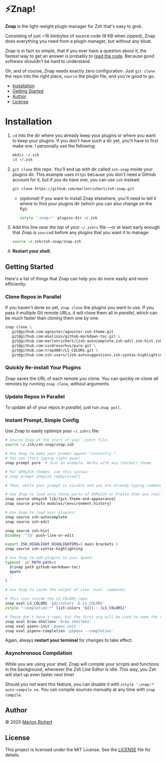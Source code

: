 # :zap:Znap!
**Znap** is the light-weight plugin manager for Zsh that's easy to grok.

Consisting of just ~16 kilobytes of source code (9 KB when zipped), Znap does everything you need
from a plugin manager, but without any bloat.

Znap is in fact so simple, that if you ever have a question about it, the fastest way to get an
answer is probably to [read the code](functions). Because good software shouldn't be hard to
understand.

Oh, and of course, Znap needs exactly zero configuration. Just `git clone` the repo into the
right place, `source` the plugin file, and you're good to go.

* [Installation](#installation)
* [Getting Started](#getting-started)
* [Author](#author)
* [License](#license)

# Installation
1. `cd` into the dir where you already keep your plugins or where you want to keep your plugins. If
   you don't have such a dir yet, you'll have to first make one. I personally use the following:
   ```zsh
   mkdir ~/.zsh
   cd ~/.zsh
   ```
1. `git clone` this repo. You'll end up with dir called `zsh-snap` inside your plugins dir. This
   example uses `https` because you don't need a GitHub account for it, but if you do have one,
   you can use `ssh` instead:
   ```zsh
   git clone https://github.com/marlonrichert/zsh-snap.git
   ```
   * _(optional)_ If you want to install Znap elsewhere, you'll need to tell it where to find your
     plugins dir (which you can also change on the fly):
     ```zsh
     zstyle ':znap:*' plugins-dir ~/.zsh
     ```
1. Add this line _near the top_ of your `~/.zshrc` file —or at least early enough that Znap is
   `source`d before any plugins that you want it to manage:
   ```zsh
   source ~/.zsh/zsh-snap/znap.zsh
   ```
1. **Restart your shell.**

## Getting Started
Here's a list of things that Znap can help you do more easily and more efficiently.

### Clone Repos in Parallel
If you haven't done so yet, `znap clone` the plugins you want to use. If you pass it multiple Git
remote URLs, it will clone them all _in parallel,_ which can be much faster than cloning them one
by one:
```zsh
znap clone \
   git@github.com:agnoster/agnoster-zsh-theme.git
   git@github.com:ekalinin/github-markdown-toc.git \
   git@github.com:marlonrichert/{zsh-autocomplete,zsh-edit,zsh-hist,zsh-snap}.git \
   git@github.com:sindresorhus/pure.git \
   git@github.com:trapd00r/LS_COLORS.git \
   git@github.com:zsh-users/{zsh-autosuggestions,zsh-syntax-highlighting}.git
```

### Quickly Re-install Your Plugins
Znap saves the URL of each remote you clone. You can quickly re-clone all remotes by running
`znap clone`, without arguments.

### Update Repos in Parallel
To update all of your repos _in parallel,_ just run `znap pull`.

### Instant Prompt, Simple Config
Use Znap to easily optimize your `~/.zshrc` file:

```zsh
# Source Znap at the start of your .zshrc file.
source ~/.zsh/zsh-snap/znap.zsh

# Use Znap to make your prompt appear *instantly.*
# You can start typing right away!
znap prompt pure  # Just an example. Works with any (normal) theme.

# For OhMyZsh themes, use this syntax:
# znap prompt ohmyzsh robbyrussell

# Then, while your prompt is visible and you are already typing commands...

# Use Znap to load only those parts of OhMyZsh or Prezto that you really need:
znap source ohmyzsh lib/{git,theme-and-appearance}
znap source prezto modules/{environment,history}

# Use Znap to load your plugins:
znap source zsh-autocomplete
znap source zsh-edit

znap source zsh-hist
bindkey '^[Q' push-line-or-edit

export ZSH_HIGHLIGHT_HIGHLIGHTERS=( main brackets )
znap source zsh-syntax-highlighting

# Use Znap to add plugins to your $path:
typeset -gU PATH path=(
  $(znap path github-markdown-toc)
  $path
  .
)

# Use Znap to cache the output of slow `eval` commands:

# This runs inside the LS_COLORS repo.
znap eval LS_COLORS 'gdircolors -b LS_COLORS'
zstyle ":completion:*" list-colors "${(s.:.)LS_COLORS}"

# These don't have a repo, but the first arg will be used to name the cache file.
znap eval brew-shellenv 'brew shellenv'
znap eval pyenv-init 'pyenv init -'
znap eval pipenv-completion 'pipenv --completion'
```

Again, always **restart your terminal** for changes to take effect.

### Asynchronous Compilation
While you are using your shell, Znap will compile your scripts and functions in the background,
whenever the Zsh Line Editor is idle. This way, you Zsh will start up even faster next time!

Should you not want this feature, you can disable it with `zstyle ':znap:*' auto-compile no`. You
can compile sources manually at any time with `znap compile`.

## Author
© 2020 [Marlon Richert](https://github.com/marlonrichert)

## License
This project is licensed under the MIT License. See the
[LICENSE](LICENSE) file for details.
